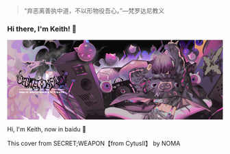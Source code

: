 > “弃恶离善执中道，不以形物役吾心。”—梵罗达尼教义

### Hi there, I'm Keith! 👋


<img align="center" src="https://github.com/XXXMrG/SECRET-WEAPON/blob/master/SECRET-WEAPON.png" alt="show" />

Hi, I'm Keith, now in baidu 🧐

This cover from SECRET;WEAPON【from CytusⅡ】 by NOMA


